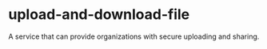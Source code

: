 # upload-and-download-file
A service that can provide organizations with secure uploading and sharing.
